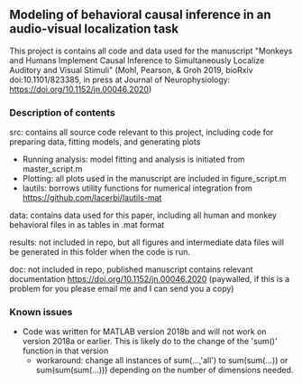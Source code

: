 ## Modeling of behavioral causal inference in an audio-visual localization task
This project is contains all code and data used for the manuscript "Monkeys and Humans Implement Causal Inference to Simultaneously Localize Auditory and Visual Stimuli" (Mohl, Pearson, & Groh 2019, bioRxiv doi:10.1101/823385, in press at Journal of Neurophysiology: https://doi.org/10.1152/jn.00046.2020)

### Description of contents
src: contains all source code relevant to this project, including code for preparing data, fitting models, and generating plots
- Running analysis: model fitting and analysis is initiated from master_script.m
- Plotting: all plots used in the manuscript are included in figure_script.m
- lautils: borrows utility functions for numerical integration from https://github.com/lacerbi/lautils-mat

data: contains data used for this paper, including all human and monkey behavioral files in as tables in .mat format

results: not included in repo, but all figures and intermediate data files will be generated in this folder when the code is run.

doc: not included in repo, published manuscript contains relevant documentation https://doi.org/10.1152/jn.00046.2020 (paywalled, if this is a problem for you please email me and I can send you a copy)

### Known issues
- Code was written for MATLAB version 2018b and will not work on version 2018a or earlier. This is likely do to the change of the 'sum()' function in that version
  - workaround: change all instances of sum(...,'all') to sum(sum(...)) or sum(sum(sum(...))) depending on the number of dimensions needed.

